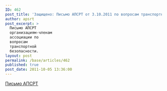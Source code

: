 ```yaml
---
ID: 462
post_title: 'Защищено: Письмо АПСРТ от 3.10.2011 по вопросам транспортной безопасности'
author: apsrt
post_excerpt: >
  Письмо АПСРТ
  организациям-членам
  ассоциации по
  вопросам
  транспортной
  безопасности.
layout: post
permalink: /base/articles/462
published: true
post_date: 2011-10-05 13:36:00
---
```

<a href="http://www.apsrt.ru/docs/2-01-237.doc">Письмо АПСРТ</a>